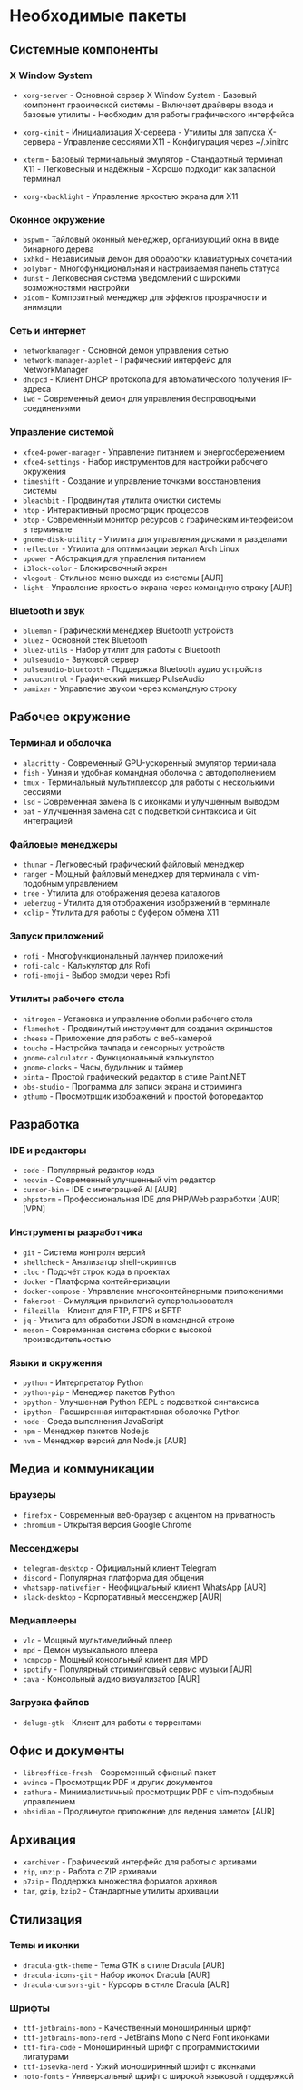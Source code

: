 # Необходимые пакеты

## Системные компоненты

### X Window System
- `xorg-server` - Основной сервер X Window System
		- Базовый компонент графической системы
		- Включает драйверы ввода и базовые утилиты
		- Необходим для работы графического интерфейса

- `xorg-xinit` - Инициализация X-сервера
		- Утилиты для запуска X-сервера
		- Управление сессиями X11
		- Конфигурация через ~/.xinitrc

- `xterm` - Базовый терминальный эмулятор
		- Стандартный терминал X11
		- Легковесный и надёжный
		- Хорошо подходит как запасной терминал

- `xorg-xbacklight` - Управление яркостью экрана для X11

### Оконное окружение
- `bspwm` - Тайловый оконный менеджер, организующий окна в виде бинарного дерева
- `sxhkd` - Независимый демон для обработки клавиатурных сочетаний
- `polybar` - Многофункциональная и настраиваемая панель статуса
- `dunst` - Легковесная система уведомлений с широкими возможностями настройки
- `picom` - Композитный менеджер для эффектов прозрачности и анимации

### Сеть и интернет
- `networkmanager` - Основной демон управления сетью
- `network-manager-applet` - Графический интерфейс для NetworkManager
- `dhcpcd` - Клиент DHCP протокола для автоматического получения IP-адреса
- `iwd` - Современный демон для управления беспроводными соединениями

### Управление системой
- `xfce4-power-manager` - Управление питанием и энергосбережением
- `xfce4-settings` - Набор инструментов для настройки рабочего окружения
- `timeshift` - Создание и управление точками восстановления системы
- `bleachbit` - Продвинутая утилита очистки системы
- `htop` - Интерактивный просмотрщик процессов
- `btop` - Современный монитор ресурсов с графическим интерфейсом в терминале
- `gnome-disk-utility` - Утилита для управления дисками и разделами
- `reflector` - Утилита для оптимизации зеркал Arch Linux
- `upower` - Абстракция для управления питанием
- `i3lock-color` - Блокировочный экран
- `wlogout` - Стильное меню выхода из системы [AUR]
- `light` - Управление яркостью экрана через командную строку [AUR]

### Bluetooth и звук
- `blueman` - Графический менеджер Bluetooth устройств
- `bluez` - Основной стек Bluetooth
- `bluez-utils` - Набор утилит для работы с Bluetooth
- `pulseaudio` - Звуковой сервер
- `pulseaudio-bluetooth` - Поддержка Bluetooth аудио устройств
- `pavucontrol` - Графический микшер PulseAudio
- `pamixer` - Управление звуком через командную строку

## Рабочее окружение

### Терминал и оболочка
- `alacritty` - Современный GPU-ускоренный эмулятор терминала
- `fish` - Умная и удобная командная оболочка с автодополнением
- `tmux` - Терминальный мультиплексор для работы с несколькими сессиями
- `lsd` - Современная замена ls с иконками и улучшенным выводом
- `bat` - Улучшенная замена cat с подсветкой синтаксиса и Git интеграцией

### Файловые менеджеры
- `thunar` - Легковесный графический файловый менеджер
- `ranger` - Мощный файловый менеджер для терминала с vim-подобным управлением
- `tree` - Утилита для отображения дерева каталогов
- `ueberzug` - Утилита для отображения изображений в терминале
- `xclip` - Утилита для работы с буфером обмена X11

### Запуск приложений
- `rofi` - Многофункциональный лаунчер приложений
- `rofi-calc` - Калькулятор для Rofi
- `rofi-emoji` - Выбор эмодзи через Rofi
 
### Утилиты рабочего стола
- `nitrogen` - Установка и управление обоями рабочего стола
- `flameshot` - Продвинутый инструмент для создания скриншотов
- `cheese` - Приложение для работы с веб-камерой
- `touche` - Настройка тачпада и сенсорных устройств
- `gnome-calculator` - Функциональный калькулятор
- `gnome-clocks` - Часы, будильник и таймер
- `pinta` - Простой графический редактор в стиле Paint.NET
- `obs-studio` - Программа для записи экрана и стриминга
- `gthumb` - Просмотрщик изображений и простой фоторедактор

## Разработка

### IDE и редакторы
- `code` - Популярный редактор кода
- `neovim` - Современный улучшенный vim редактор
- `cursor-bin` - IDE с интеграцией AI [AUR]
- `phpstorm` - Профессиональная IDE для PHP/Web разработки [AUR] [VPN]

### Инструменты разработчика
- `git` - Система контроля версий
- `shellcheck` - Анализатор shell-скриптов
- `cloc` - Подсчёт строк кода в проектах
- `docker` - Платформа контейнеризации
- `docker-compose` - Управление многоконтейнерными приложениями
- `fakeroot` - Симуляция привилегий суперпользователя
- `filezilla` - Клиент для FTP, FTPS и SFTP
- `jq` - Утилита для обработки JSON в командной строке
- `meson` - Современная система сборки с высокой производительностью

### Языки и окружения
- `python` - Интерпретатор Python
- `python-pip` - Менеджер пакетов Python
- `bpython` - Улучшенная Python REPL с подсветкой синтаксиса
- `ipython` - Расширенная интерактивная оболочка Python
- `node` - Среда выполнения JavaScript
- `npm` - Менеджер пакетов Node.js
- `nvm` - Менеджер версий для Node.js [AUR]

## Медиа и коммуникации

### Браузеры
- `firefox` - Современный веб-браузер с акцентом на приватность
- `chromium` - Открытая версия Google Chrome

### Мессенджеры
- `telegram-desktop` - Официальный клиент Telegram
- `discord` - Популярная платформа для общения
- `whatsapp-nativefier` - Неофициальный клиент WhatsApp [AUR]
- `slack-desktop` - Корпоративный мессенджер [AUR]

### Медиаплееры
- `vlc` - Мощный мультимедийный плеер
- `mpd` - Демон музыкального плеера
- `ncmpcpp` - Мощный консольный клиент для MPD
- `spotify` - Популярный стриминговый сервис музыки [AUR]
- `cava` - Консольный аудио визуализатор [AUR]

### Загрузка файлов
- `deluge-gtk` - Клиент для работы с торрентами

## Офис и документы
- `libreoffice-fresh` - Современный офисный пакет
- `evince` - Просмотрщик PDF и других документов
- `zathura` - Минималистичный просмотрщик PDF с vim-подобным управлением
- `obsidian` - Продвинутое приложение для ведения заметок [AUR]

## Архивация
- `xarchiver` - Графический интерфейс для работы с архивами
- `zip`, `unzip` - Работа с ZIP архивами
- `p7zip` - Поддержка множества форматов архивов
- `tar`, `gzip`, `bzip2` - Стандартные утилиты архивации

## Стилизация

### Темы и иконки
- `dracula-gtk-theme` - Тема GTK в стиле Dracula [AUR]
- `dracula-icons-git` - Набор иконок Dracula [AUR]
- `dracula-cursors-git` - Курсоры в стиле Dracula [AUR]

### Шрифты
- `ttf-jetbrains-mono` - Качественный моноширинный шрифт
- `ttf-jetbrains-mono-nerd` - JetBrains Mono с Nerd Font иконками
- `ttf-fira-code` - Моноширинный шрифт с программистскими лигатурами
- `ttf-iosevka-nerd` - Узкий моноширинный шрифт с иконками	
- `noto-fonts` - Универсальный шрифт с широкой языковой поддержкой